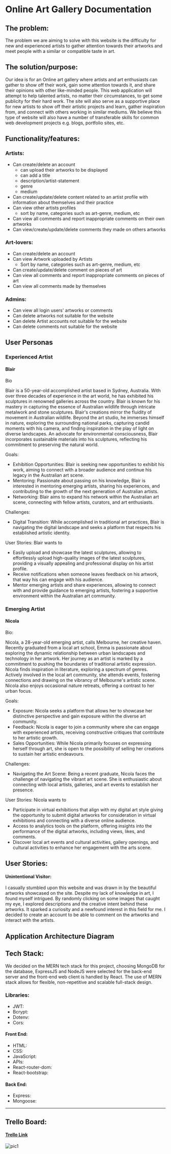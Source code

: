 # Online Art Gallery Documentation

## The problem:

The problem we are aiming to solve with this website is the difficulty for new and experienced artists to gather attention towards their artworks and meet people with a similar or compatible taste in art.

## The solution/purpose:

Our idea is for an Online art gallery where artists and art enthusiasts can gather to show off their work, gain some attention towards it, and share their opinions with other like-minded people. This web application will attempt to help talented artists, no matter their circumstances, to get some publicity for their hard work. The site will also serve as a supportive place for new artists to show off their artistic projects and learn, gather inspiration from, and connect with others working in similar mediums. We believe this type of website will also have a number of transferable skills for common web development projects e.g. blogs, portfolio sites, etc.

## Functionality/features:

### Artists:

- Can create/delete an account
  - can upload their artworks to be displayed
  - can add a title
  - description/artist-statement
  - genre
  - medium
- Can create/update/delete content related to an artist profile with information about themselves and their practice
- Can view other artists profiles
  - sort by name, categories such as art-genre, medium, etc
- Can view all comments and report inappropriate comments on their own artworks
- Can view/create/update/delete comments they made on others artworks

### Art-lovers:

- Can create/delete an account
- Can view Artwork uploaded by Artists
  - Sort by name, categories such as art-genre, medium, etc
- Can create/update/delete comment on pieces of art
- Can view all comments and report inappropriate comments on pieces of art
- Can view all comments made by themselves

### Admins:

- Can view all login users' artworks or comments
- Can delete artworks not suitable for the website
- Can delete Artist accounts not suitable for the website
- Can delete comments not suitable for the website
## User Personas 

### Experienced Artist
#### Blair 

Bio

Blair is a 50-year-old accomplished artist based in Sydney, Australia. With over three decades of experience in the art world, he has exhibited his sculptures in renowned galleries across the country. Blair is known for his mastery in capturing the essence of Australian wildlife through intricate metalwork and stone sculptures.
Blair's creations mirror the fluidity of movement in Australian wildlife. Beyond the art studio, he immerses himself in nature, exploring the surrounding national parks, capturing candid moments with his camera, and finding inspiration in the play of light on diverse landscapes. An advocate for environmental consciousness, Blair incorporates sustainable materials into his sculptures, reflecting his commitment to preserving the natural world.

Goals:
- Exhibition Opportunities: Blair is seeking new opportunities to exhibit his work, aiming to connect with a broader audience and continue his legacy in the Australian art scene.
- Mentoring: Passionate about passing on his knowledge, Blair is interested in mentoring emerging artists, sharing his experiences, and contributing to the growth of the next generation of Australian artists.
- Networking: Blair aims to expand his network within the Australian art scene, connecting with fellow artists, curators, and art enthusiasts.

Challenges:
- Digital Transition: While accomplished in traditional art practices, Blair is navigating the digital landscape and seeks a platform that respects his established artistic identity.

User Stories: 
Blair wants to 
- Easily upload and showcase the latest sculptures, allowing to effortlessly upload high-quality images of the latest sculptures, providing a visually appealing and professional display on his artist profile.
- Receive notifications when someone leaves feedback on his artwork, that way his can engage with his audience. 
- Mentor emerging artists and share experiences, allowing to connect with and provide guidance to emerging artists, fostering a supportive environment within the Australian art community. 

### Emerging Artist
#### Nicola  

Bio: 

Nicola, a 28-year-old emerging artist, calls Melbourne, her creative haven. Recently graduated from a local art school, Emma is passionate about exploring the dynamic relationship between urban landscapes and technology in her artwork. Her journey as an artist is marked by a commitment to pushing the boundaries of traditional artistic expression. Nicola finds inspiration in literature, exploring a spectrum of genres. Actively involved in the local art community, she attends events, fostering connections and drawing on the vibrancy of Melbourne's artistic scene. Nicola also enjoys occasional nature retreats, offering a contrast to her urban focus.

Goals:
- Exposure: Nicola seeks a platform that allows her to showcase her distinctive perspective and gain exposure within the diverse art community.
- Feedback: Nicola is eager to join a community where she can engage with experienced artists, receiving constructive critiques that contribute to her artistic growth.
- Sales Opportunities: While Nicola primarily focuses on expressing herself through art, she is open to the possibility of selling her creations to sustain her artistic endeavours.

Challenges:

- Navigating the Art Scene: Being a recent graduate, Nicola faces the challenge of navigating the vibrant art scene. She is enthusiastic about connecting with local artists, galleries, and art events to establish her presence.

User Stories: Nicola wants to 
- Participate in virtual exhibitions that align with my digital art style giving the opportunity to submit digital artworks for consideration in virtual exhibitions and connecting with a diverse online audience.
- Access to analytics tools on the platform, offering insights into the performance of the digital artworks, including views, likes, and comments. 
- Discover local art events and cultural activities, gallery openings, and cultural activities to enhance her engagement with the arts scene.


## User Stories:

#### Unintentional Visitor:

I casually stumbled upon this website and was drawn in by the beautiful artworks showcased on the site. Despite my lack of knowledge in art, I found myself intrigued. By randomly clicking on some images that caught my eye, I explored descriptions and the creative intent behind these artworks. It sparked a curiosity and a newfound interest in this field for me. I decided to create an account to be able to comment on the artworks and interact with the artists.

## Application Architecture Diagram

## Tech Stack:

We decided on the MERN tech stack for this project, choosing MongoDB for the database, ExpressJS and NodeJS were selected for the back-end server and the front-end web client is handled by React. The use of MERN stack allows for flexible, non-repetitive and scalable full-stack design.

### Libraries:

- JWT:
- Bcrypt:
- Dotenv:
- Cors:

#### Front End:

- HTML:
- CSS:
- JavaScript:
- APIs:
- React-router-dom:
- React-bootstrap:

#### Back End:

- Express:
- Mongoose:

---

## Trello Board:

#### [Trello Link](https://trello.com/b/v5aGv47r/online-art-gallery)

![pic1](./docs/Trello%201.png)

